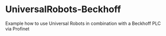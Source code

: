 # UniversalRobots-Beckhoff
Example how to use Universal Robots in combination with a Beckhoff PLC via Profinet

